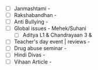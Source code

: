 - [ ] Janmashtami -
- [ ] Rakshabandhan -
- [ ] Anti Bullying -
- [ ] Global issues - Mehek/Suhani
	- [ ] Aditya L1 & Chandrayaan 3 &
- [ ] Teacher's day event  | reviews - 
- [ ] Drug abuse seminar - 
- [ ] Hindi Divas - 
- [ ] Vihaan Article - 
